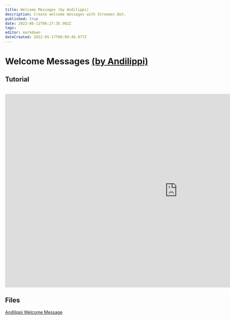 ```yaml
---
title: Welcome Messages (by Andilippi)
description: Create welcome messages with Streamer.Bot.
published: true
date: 2022-06-11T06:27:35.902Z
tags:
editor: markdown
dateCreated: 2022-05-17T00:09:46.977Z
---
```


# Welcome Messages [(by Andilippi)](https://www.twitch.tv/andilippi)
## Tutorial
<br>
<iframe width="1120" height="630" src="https://www.youtube.com/embed/ByBnM7_lh6A" title="YouTube video player" frameborder="0" allow="accelerometer; autoplay; clipboard-write; encrypted-media; gyroscope; picture-in-picture" allowfullscreen></iframe>

## Files
[Andilippi Welcome Message](https://cdn.discordapp.com/attachments/878288822620782612/879757058189176942/Andilippi_Welcome_Message.zip)